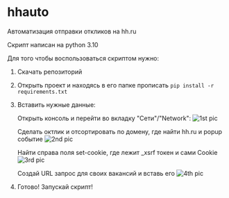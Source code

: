 # hhauto
Автоматизация отправки откликов на hh.ru

Скрипт написан на python 3.10

Для того чтобы воспользоваться скриптом нужно:
  1) Скачать репозиторий
  2) Открыть проект и находясь в его папке прописать 
  ```pip install -r requirements.txt```
  3) Вставить нужные данные:
  
     Открыть консоль и перейти во вкладку "Сети"/"Network":
    ![1st pic](pics/1.jpg)
    
     Сделать октлик и отсортировать по домену, где найти hh.ru и popup событие
    ![2nd pic](pics/22.jpg)
    
     Найти справа поля set-cookie, где лежит _xsrf токен и сами Cookie
    ![3rd pic](pics/33.jpg)
    
     Создай URL запрос для своих вакансий и вставь его
    ![4th pic](pics/5.jpg)
  4) Готово! Запускай скрипт!
